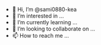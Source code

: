 - 👋 Hi, I’m @sami0880-kea
- 👀 I’m interested in ...
- 🌱 I’m currently learning ...
- 💞️ I’m looking to collaborate on ...
- 📫 How to reach me ...

<!---
sami0880-kea/sami0880-kea is a ✨ special ✨ repository because its `README.md` (this file) appears on your GitHub profile.
You can click the Preview link to take a look at your changes.
--->
